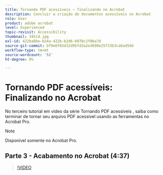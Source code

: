 ```yaml
---
title: Tornando PDF acessíveis — finalizando no Acrobat
description: Concluir a criação de documentos acessíveis no Acrobat
role: User
product: adobe acrobat
level: Experienced
topic-revisit: Accessibility
thumbnail: 34514.jpg
exl-id: 422ba8be-b24a-422b-b2d6-6070c2f06a7d
source-git-commit: bf9e6f65d32d95fd3a2e3690e25f33b3ca6ad5dd
workflow-type: tm+mt
source-wordcount: '52'
ht-degree: 0%

---
```


# Tornando PDF acessíveis: Finalizando no Acrobat

No terceiro tutorial em vídeo da série Tornando PDF acessíveis , saiba como terminar de tornar seu arquivo PDF acessível usando as ferramentas no Acrobat Pro.

>[!NOTE]
>
>Disponível somente no Acrobat Pro.

## Parte 3 - Acabamento no Acrobat (4:37)

>[!VIDEO](https://video.tv.adobe.com/v/34514?hidetitle=true)
